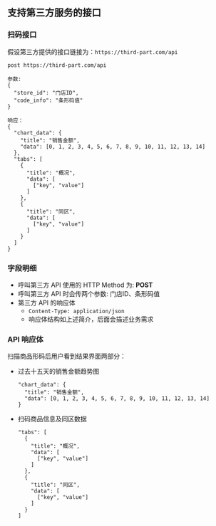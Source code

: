 ## 支持第三方服务的接口

### 扫码接口

假设第三方提供的接口链接为：`https://third-part.com/api`

```
post https://third-part.com/api

参数:
{
  "store_id": "门店ID",
  "code_info": "条形码值"
}

响应：
{
  "chart_data": {
    "title": "销售金额",
    "data": [0, 1, 2, 3, 4, 5, 6, 7, 8, 9, 10, 11, 12, 13, 14]
  },
  "tabs": [
    {
      "title": "概况",
      "data": [
        ["key", "value"]
      ]
    },
    {
      "title": "同区",
      "data": [
        ["key", "value"]
      ]
    }
  ]
}
```

### 字段明细

- 呼叫第三方 API 使用的 HTTP Method 为: **POST**
- 呼叫第三方 API 时会传两个参数: 门店ID、条形码值
- 第三方 API 的响应体
    - `Content-Type: application/json`
    - 响应体结构如上述简介，后面会描述业务需求

### API 响应体

扫描商品形码后用户看到结果界面两部分：

- 过去十五天的销售金额趋势图

  ```
  "chart_data": {
    "title": "销售金额",
    "data": [0, 1, 2, 3, 4, 5, 6, 7, 8, 9, 10, 11, 12, 13, 14]
  }
  ```

- 扫码商品信息及同区数据

  ```
  "tabs": [
    {
      "title": "概况",
      "data": [
        ["key", "value"]
      ]
    },
    {
      "title": "同区",
      "data": [
        ["key", "value"]
      ]
    }
  ]
  ```
